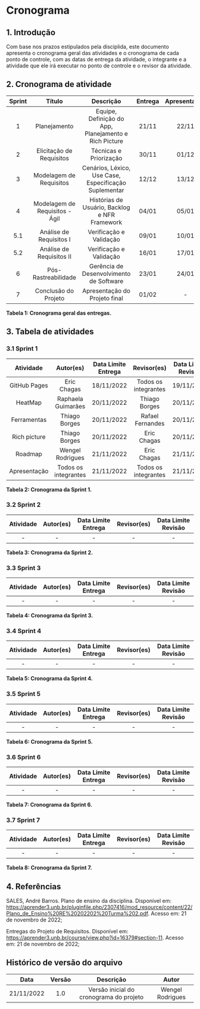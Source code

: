 # Cronograma

## 1. Introdução

Com base nos prazos estipulados pela disciplida, este documento apresenta o cronograma geral das atividades e o cronograma de cada ponto de controle, com as datas de entrega da atividade, o integrante e a atividade que ele irá executar no ponto de controle e o revisor da atividade.


## 2. Cronograma de atividade

| Sprint |             Título             |                       Descrição                       | Entrega | Apresentação |
| :----: | :----------------------------: | :---------------------------------------------------: | :-----: | :----------: |
|    1   |          Planejamento          | Equipe, Definição do App, Planejamento e Rich Picture |  21/11  |    22/11     |
|    2   |    Elicitação de Requisitos    |                Técnicas e Priorização                 |  30/11  |    01/12     |
|    3   |    Modelagem de Requisitos     | Cenários, Léxico, Use Case, Especificação Suplementar |  12/12  |    13/12     |
|    4   | Modelagem de Requisitos - Ágil |     Histórias de Usuário, Backlog e NFR Framework     |  04/01  |    05/01     |
|   5.1  |    Análise de Requisitos I     |                Verificação e Validação                |  09/01  |    10/01     |
|   5.2  |    Análise de Requisitos II    |                Verificação e Validação                |  16/01  |    17/01     |
|    6   |      Pós-Rastreabilidade       |        Gerência de Desenvolvimento de Software        |  23/01  |    24/01     |
|    7   |      Conclusão do Projeto      |             Apresentação do Projeto final             |  01/02  |      -       |

**Tabela 1: Cronograma geral das entregas.**

## 3. Tabela de atividades

### 3.1 Sprint 1

|             Atividade        |      Autor(es)       |Data Limite Entrega |     Revisor(es)      | Data Limite Revisão |
| :--------------------------: | :------------------: | :----------------: | :------------------: | :-----------------: |
|         GitHub Pages         |      Eric Chagas     |     18/11/2022     | Todos os integrantes |      19/11/2022     | 
|            HeatMap           |  Raphaela Guimarães  |     20/11/2022     |    Thiago Borges     |      20/11/2022     |
|          Ferramentas         |    Thiago Borges     |     20/11/2022     |    Rafael Fernandes  |      20/11/2022     |
|          Rich picture        |    Thiago Borges     |     20/11/2022     |      Eric Chagas     |      20/11/2022     |
|            Roadmap           |   Wengel Rodrigues   |     21/11/2022     |      Eric Chagas     |      21/11/2022     |
|          Apresentação        | Todos os integrantes |     21/11/2022     | Todos os integrantes |      21/11/2022     |

**Tabela 2: Cronograma da Sprint 1.**

### 3.2 Sprint 2

|             Atividade        |      Autor(es)       |Data Limite Entrega |     Revisor(es)      | Data Limite Revisão |
| :--------------------------: | :------------------: | :----------------: | :------------------: | :-----------------: |
|               -              |          -           |          -         |          -           |          -          | 

**Tabela 3: Cronograma da Sprint 2.**

### 3.3 Sprint 3

|             Atividade        |      Autor(es)       |Data Limite Entrega |     Revisor(es)      | Data Limite Revisão |
| :--------------------------: | :------------------: | :----------------: | :------------------: | :-----------------: |
|               -              |          -           |          -         |          -           |          -          | 

**Tabela 4: Cronograma da Sprint 3.**

### 3.4 Sprint 4

|             Atividade        |      Autor(es)       |Data Limite Entrega |     Revisor(es)      | Data Limite Revisão |
| :--------------------------: | :------------------: | :----------------: | :------------------: | :-----------------: |
|               -              |          -           |          -         |          -           |          -          | 

**Tabela 5: Cronograma da Sprint 4.**

### 3.5 Sprint 5

|             Atividade        |      Autor(es)       |Data Limite Entrega |     Revisor(es)      | Data Limite Revisão |
| :--------------------------: | :------------------: | :----------------: | :------------------: | :-----------------: |
|               -              |          -           |          -         |          -           |          -          | 

**Tabela 6: Cronograma da Sprint 5.**

### 3.6 Sprint 6

|             Atividade        |      Autor(es)       |Data Limite Entrega |     Revisor(es)      | Data Limite Revisão |
| :--------------------------: | :------------------: | :----------------: | :------------------: | :-----------------: |
|               -              |          -           |          -         |          -           |          -          | 

**Tabela 7: Cronograma da Sprint 6.**

### 3.7 Sprint 7

|             Atividade        |      Autor(es)       |Data Limite Entrega |     Revisor(es)      | Data Limite Revisão |
| :--------------------------: | :------------------: | :----------------: | :------------------: | :-----------------: |
|               -              |          -           |          -         |          -           |          -          | 

**Tabela 8: Cronograma da Sprint 7.**



## 4. Referências


SALES, André Barros. Plano de ensino da disciplina. Disponível em: <https://aprender3.unb.br/pluginfile.php/2307416/mod_resource/content/22/Plano_de_Ensino%20RE%20202202%20Turma%202.pdf>. Acesso em: 21 de novembro de 2022;

Entregas do Projeto de Requisitos. Disponível em: <https://aprender3.unb.br/course/view.php?id=16379#section-11>. Acesso em: 21 de novembro de 2022;


## Histórico de versão do arquivo

|    Data    | Versão |                Descrição                | Autor            |
| :--------: | :----: | :-------------------------------------: | :--------------: |
| 21/11/2022 |  1.0   | Versão inicial do cronograma do projeto | Wengel Rodrigues |